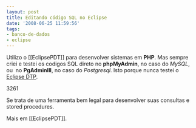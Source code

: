 ```yaml
---
layout: post
title: Editando código SQL no Eclipse
date: '2008-06-25 11:59:56'
tags:
- banco-de-dados
- eclipse
---
```



Utilizo o [[EclipsePDT]] para desenvolver sistemas em **PHP**. Mas sempre criei e testei os codigos SQL direto no **phpMyAdmin**, no caso do *MySQL*, ou  no **PgAdminIII**, no caso do *Postgresql*. Isto porque nunca testei o [Eclipse DTP](http://www.eclipse.org/datatools/ "DTP").

<wpg2>3261</wpg2>

Se trata de uma ferramenta bem legal para desenvolver suas consultas e stored procedures.

Mais em [[EclipsePDT]].


